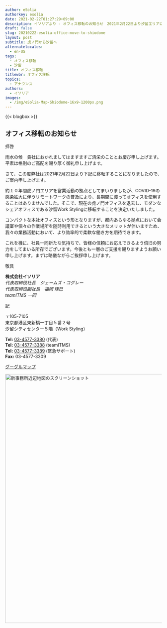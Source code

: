 ```yaml
---
author: eSolia
authorkey: esolia
date: 2021-02-22T01:27:29+09:00
description: イソリアより - オフィス移転のお知らせ　2021年2月22日より汐留エリアに移転することになりましたのでご案内申し上げます。
draft: false
slug: 20210222-esolia-office-move-to-shiodome
layout: post
subtitle: 虎ノ門から汐留へ
alternatelocales:
  - en-US
tags:
  - オフィス移転
  - 汐留
title: オフィス移転
titlewbr: オフィス移転
topics:
  - アナウンス
authors:
  - イソリア
images:
  - /img/eSolia-Map-Shiodome-16x9-1200px.png
---
```


{{< blogbox >}}

## オフィス移転のお知らせ
  
拝啓  
  
雨水の候　貴社におかれましてはますますご清栄のこととお慶び申し上げます。平素は格別のご高配を賜り厚く御礼申し上げます。  
  
さて、この度弊社は2021年2月22日より下記に移転することになりましたので、ご案内申し上げます。  
  
約１０年間虎ノ門エリアを営業活動の拠点としてまいりましたが、COVID-19の感染拡大に伴うリモートワークの普及により、長期間に渡ってオフィスを使用することはありませんでした。そこで、現在の虎ノ門オフィスを退去し、モダンなシェアオフィスである汐留Work Stylingに移転することを決定いたしました。  
  
コンパクトな本社オフィスという形となりますが、都内あらゆる拠点において会議室や個々の作業場所を随時利用できるという大きなメリットが伴いますため、我々の業務活動において、より効率的で柔軟な働き方を期待できます。  
  
これを機に、社員一同新たな気持ちで、皆様の信頼にお応えできるよう倍旧の努力をしてまいる所存でございます。今後とも一層のご支援を賜りますようお願い申し上げます。まずは略儀ながらご挨拶申し上げます。  
  
敬具  
  
**株式会社イソリア**  
_代表取締役社長　ジェームズ・コグレー_  
_代表取締役副社長　福岡 琢巳_  
_teamITMS 一同_  
  
記  
  
〒105-7105  
東京都港区東新橋一丁目５番２号  
汐留シティセンター５階（Work Styling）  
  
**Tel:** <a href="tel:+813-4577-3380">03-4577-3380</a> (代表)  
**Tel:** <a href="tel:+813-4577-3388">03-4577-3388</a> (teamITMS)  
**Tel:** <a href="tel:+813-4577-3389">03-4577-3389</a> (緊急サポート)  
**Fax:** 03-4577-3309  
  
<a href="https://goo.gl/maps/vEKdsAk6qcRyXnYS9" class="button is-esolia-yellow-1 is-size-6-mobile is-medium" target="_blank">グーグルマップ</a>

<img src="/img/eSolia-Map-Shiodome-16x9-1200px.png" alt="新事務所近辺地図のスクリーンショット" width="800">
